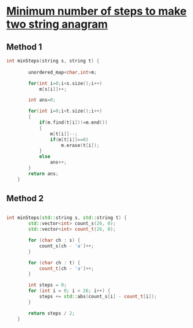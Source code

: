 <h1><a href="https://leetcode.com/problems/minimum-number-of-steps-to-make-two-strings-anagram/">Minimum number of steps to make two string anagram</a></h1>


## Method 1
```cpp
int minSteps(string s, string t) {
        
        unordered_map<char,int>m;

        for(int i=0;i<s.size();i++)
            m[s[i]]++;

        int ans=0;

        for(int i=0;i<t.size();i++)
        {
            if(m.find(t[i])!=m.end())
            {
                m[t[i]]--;
                if(m[t[i]]==0)
                    m.erase(t[i]);
            }
            else
                ans++;
        }
        return ans;
    }
```

## Method 2

```cpp

int minSteps(std::string s, std::string t) {
        std::vector<int> count_s(26, 0);
        std::vector<int> count_t(26, 0);

        for (char ch : s) {
            count_s[ch - 'a']++;
        }

        for (char ch : t) {
            count_t[ch - 'a']++;
        }

        int steps = 0;
        for (int i = 0; i < 26; i++) {
            steps += std::abs(count_s[i] - count_t[i]);
        }

        return steps / 2;  
    }
```